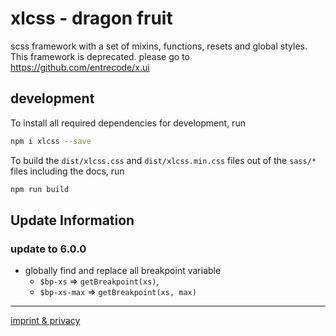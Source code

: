 # xlcss - dragon fruit

scss framework with a set of mixins, functions, resets and global styles.
This framework is deprecated. please go to <https://github.com/entrecode/x.ui>

## development

To install all required dependencies for development, run

```sh
npm i xlcss --save
```

To build the `dist/xlcss.css` and `dist/xlcss.min.css` files out of the `sass/*` files including the docs, run 

```sh
npm run build
```

## Update Information

### update to 6.0.0

- globally find and replace all breakpoint variable
  - `$bp-xs` => `getBreakpoint(xs)`,
  - `$bp-xs-max` => `getBreakpoint(xs, max)`

***

[imprint & privacy](https://entrecode.de/datenschutz)